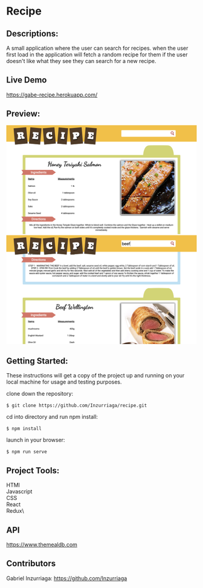 # Recipe

## Descriptions:

A small application where the user can search for recipes. when the user first load in the application will fetch a random recipe for them if the user doesn't like what they see they can search for a new recipe.

## Live Demo

https://gabe-recipe.herokuapp.com/

## Preview:

<img src="./Screen Shot 2019-06-12 at 3.32.54 PM.png" alt="alt text" width="whatever" height="whatever">
<img src="./Screen Shot 2019-06-12 at 3.33.09 PM.png" alt="alt text" width="whatever" height="whatever">


## Getting Started:

These instructions will get a copy of the project up and running on your local machine for usage and testing purposes.

clone down the repository:
```
$ git clone https://github.com/Inzurriaga/recipe.git
```

cd into directory and run npm install:
```
$ npm install
```

launch in your browser:
```
$ npm run serve
```

## Project Tools:
HTMl\
Javascript\
CSS\
React\
Redux\

## API

https://www.themealdb.com

## Contributors
Gabriel Inzurriaga: https://github.com/Inzurriaga
